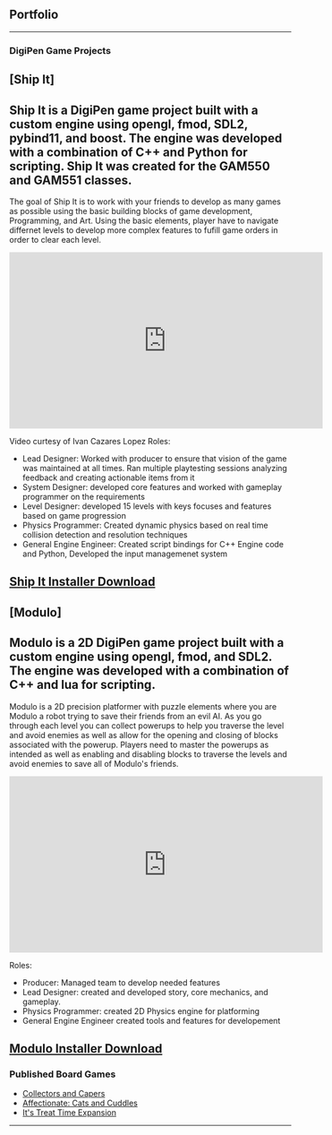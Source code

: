 ## Portfolio

---

### DigiPen Game Projects 

[Ship It]
--
Ship It is a DigiPen game project built with a custom engine using opengl, fmod, SDL2, pybind11, and boost. The engine was developed 
with a combination of C++ and Python for scripting. Ship It was created for the GAM550 and GAM551 classes. 
--
The goal of Ship It is to work with your friends to develop as many games as possible using the basic building blocks of game development, Programming, and Art. Using the basic elements, player have to navigate differnet levels to develop more complex features to fufill game orders in order to clear each level.

<iframe width="560" height="315" src="https://www.youtube.com/embed/5ix4-6bU1cQ" frameborder="0" allow="accelerometer; autoplay; encrypted-media; gyroscope; picture-in-picture" allowfullscreen></iframe>

Video curtesy of Ivan Cazares Lopez
Roles:
  - Lead Designer: Worked with producer to ensure that vision of the game was maintained at all times. Ran multiple playtesting sessions 
  analyzing feedback and creating actionable items from it
  - System Designer: developed core features and worked with gameplay programmer on the requirements
  - Level Designer: developed 15 levels with keys focuses and features based on game progression
  - Physics Programmer: Created dynamic physics based on real time collision detection and resolution techniques
  - General Engine Engineer: Created script bindings for C++ Engine code and Python, Developed the input managemenet system

<a href="https://drive.google.com/file/d/1bIifWDoD55g9DU4KQDC0M4c5mFxJ7wsz/view?usp=sharing" download>Ship It Installer Download</a>
---
[Modulo]
--
Modulo is a 2D DigiPen game project built with a custom engine using opengl, fmod, and SDL2. The engine was developed 
with a combination of C++ and lua for scripting.
--
Modulo is a 2D precision platformer with puzzle elements where you are Modulo a robot trying to save their friends from an evil AI. As you go through each level you can collect powerups to help you traverse the level and avoid enemies as well as allow for the opening and closing of blocks associated with the powerup. Players need to master the powerups as intended as well as enabling and disabling blocks to traverse the levels and avoid enemies to save all of Modulo's friends.
<iframe width="560" height="315" src="https://www.youtube.com/embed/MxHkRL7wMAw" frameborder="0" allow="accelerometer; autoplay; encrypted-media; gyroscope; picture-in-picture" allowfullscreen></iframe>

Roles:
  - Producer: Managed team to develop needed features
  - Lead Designer: created and developed story, core mechanics, and gameplay.
  - Physics Programmer: created 2D Physics engine for platforming
  - General Engine Engineer created tools and features for developement

<a href="https://drive.google.com/file/d/1V09nsWoApz1vHf84SW9NS3gbh7Po-UQs/view?usp=sharing" download>Modulo Installer Download</a>
---
### Published Board Games

- [Collectors and Capers](https://www.blueherongames.com/collectors-and-capers)
- [Affectionate: Cats and Cuddles](https://www.blueherongames.com/affectionate)
- [It's Treat Time Expansion](https://www.blueherongames.com/store/ts-treat-time-expansion)

---


